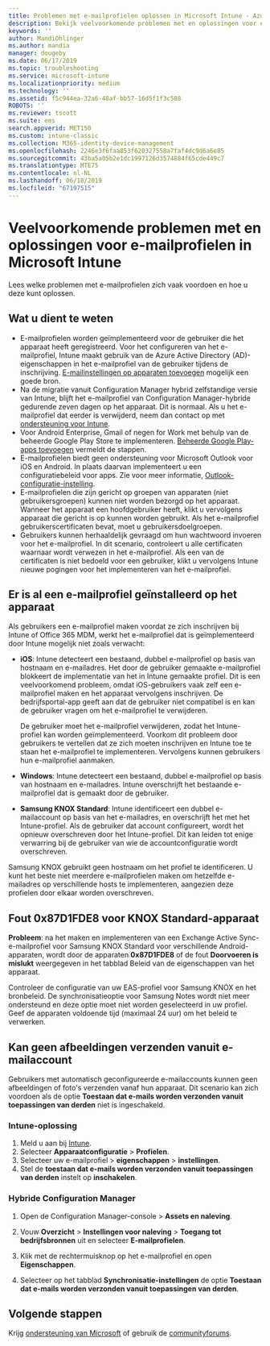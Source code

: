 ```yaml
---
title: Problemen met e-mailprofielen oplossen in Microsoft Intune - Azure | Microsoft Docs
description: Bekijk veelvoorkomende problemen met en oplossingen voor e-mailprofielen in Microsoft Intune, waaronder dubbele e-mailprofielen en fouten op Samsung KNOX Standard Android-apparaten.
keywords: ''
author: MandiOhlinger
ms.author: mandia
manager: dougeby
ms.date: 06/17/2019
ms.topic: troubleshooting
ms.service: microsoft-intune
ms.localizationpriority: medium
ms.technology: ''
ms.assetid: f5c944ea-32a6-48af-bb57-16d5f1f3c588
ROBOTS: ''
ms.reviewer: tscott
ms.suite: ems
search.appverid: MET150
ms.custom: intune-classic
ms.collection: M365-identity-device-management
ms.openlocfilehash: 2246e3f6faa853f620327558a7faf4dc9d6a6e85
ms.sourcegitcommit: 43ba5a05b2e1dc1997126d3574884f65cde449c7
ms.translationtype: MTE75
ms.contentlocale: nl-NL
ms.lasthandoff: 06/18/2019
ms.locfileid: "67197515"
---
```

# <a name="common-issues-and-resolutions-with-email-profiles-in-microsoft-intune"></a>Veelvoorkomende problemen met en oplossingen voor e-mailprofielen in Microsoft Intune

Lees welke problemen met e-mailprofielen zich vaak voordoen en hoe u deze kunt oplossen.

## <a name="what-you-need-to-know"></a>Wat u dient te weten

- E-mailprofielen worden geïmplementeerd voor de gebruiker die het apparaat heeft geregistreerd. Voor het configureren van het e-mailprofiel, Intune maakt gebruik van de Azure Active Directory (AD)-eigenschappen in het e-mailprofiel van de gebruiker tijdens de inschrijving. [E-mailinstellingen op apparaten toevoegen](email-settings-configure.md) mogelijk een goede bron.
- Na de migratie vanuit Configuration Manager hybrid zelfstandige versie van Intune, blijft het e-mailprofiel van Configuration Manager-hybride gedurende zeven dagen op het apparaat. Dit is normaal. Als u het e-mailprofiel dat eerder is verwijderd, neem dan contact op met [ondersteuning voor Intune](get-support.md).
- Voor Android Enterprise, Gmail of negen for Work met behulp van de beheerde Google Play Store te implementeren. [Beheerde Google Play-apps toevoegen](apps-add-android-for-work.md) vermeldt de stappen.
- E-mailprofielen biedt geen ondersteuning voor Microsoft Outlook voor iOS en Android. In plaats daarvan implementeert u een configuratiebeleid voor apps. Zie voor meer informatie, [Outlook-configuratie-instelling](app-configuration-policies-outlook.md).
- E-mailprofielen die zijn gericht op groepen van apparaten (niet gebruikersgroepen) kunnen niet worden bezorgd op het apparaat. Wanneer het apparaat een hoofdgebruiker heeft, klikt u vervolgens apparaat die gericht is op kunnen worden gebruikt. Als het e-mailprofiel gebruikerscertificaten bevat, moet u gebruikersdoelgroepen.
- Gebruikers kunnen herhaaldelijk gevraagd om hun wachtwoord invoeren voor het e-mailprofiel. In dit scenario, controleert u alle certificaten waarnaar wordt verwezen in het e-mailprofiel. Als een van de certificaten is niet bedoeld voor een gebruiker, klikt u vervolgens Intune nieuwe pogingen voor het implementeren van het e-mailprofiel.

## <a name="device-already-has-an-email-profile-installed"></a>Er is al een e-mailprofiel geïnstalleerd op het apparaat

Als gebruikers een e-mailprofiel maken voordat ze zich inschrijven bij Intune of Office 365 MDM, werkt het e-mailprofiel dat is geïmplementeerd door Intune mogelijk niet zoals verwacht:

- **iOS**: Intune detecteert een bestaand, dubbel e-mailprofiel op basis van hostnaam en e-mailadres. Het door de gebruiker gemaakte e-mailprofiel blokkeert de implementatie van het in Intune gemaakte profiel. Dit is een veelvoorkomend probleem, omdat iOS-gebruikers vaak zelf een e-mailprofiel maken en het apparaat vervolgens inschrijven. De bedrijfsportal-app geeft aan dat de gebruiker niet compatibel is en kan de gebruiker vragen om het e-mailprofiel te verwijderen.

  De gebruiker moet het e-mailprofiel verwijderen, zodat het Intune-profiel kan worden geïmplementeerd. Voorkom dit probleem door gebruikers te vertellen dat ze zich moeten inschrijven en Intune toe te staan het e-mailprofiel te implementeren. Vervolgens kunnen gebruikers hun e-mailprofiel aanmaken.

- **Windows**: Intune detecteert een bestaand, dubbel e-mailprofiel op basis van hostnaam en e-mailadres. Intune overschrijft het bestaande e-mailprofiel dat is gemaakt door de gebruiker.

- **Samsung KNOX Standard**: Intune identificeert een dubbel e-mailaccount op basis van het e-mailadres, en overschrijft het met het Intune-profiel. Als de gebruiker dat account configureert, wordt het opnieuw overschreven door het Intune-profiel. Dit kan leiden tot enige verwarring bij de gebruiker van wie de accountconfiguratie wordt overschreven.

Samsung KNOX gebruikt geen hostnaam om het profiel te identificeren. U kunt het beste niet meerdere e-mailprofielen maken om hetzelfde e-mailadres op verschillende hosts te implementeren, aangezien deze profielen door elkaar worden overschreven.

## <a name="error-0x87d1fde8-for-knox-standard-device"></a>Fout 0x87D1FDE8 voor KNOX Standard-apparaat

**Probleem**: na het maken en implementeren van een Exchange Active Sync-e-mailprofiel voor Samsung KNOX Standard voor verschillende Android-apparaten, wordt door de apparaten **0x87D1FDE8** of de fout **Doorvoeren is mislukt** weergegeven in het tabblad Beleid van de eigenschappen van het apparaat.

Controleer de configuratie van uw EAS-profiel voor Samsung KNOX en het bronbeleid. De synchronisatieoptie voor Samsung Notes wordt niet meer ondersteund en deze optie moet niet worden geselecteerd in uw profiel. Geef de apparaten voldoende tijd (maximaal 24 uur) om het beleid te verwerken.

## <a name="unable-to-send-images-from--email-account"></a>Kan geen afbeeldingen verzenden vanuit e-mailaccount

Gebruikers met automatisch geconfigureerde e-mailaccounts kunnen geen afbeeldingen of foto's verzenden vanaf hun apparaat. Dit scenario kan zich voordoen als de optie **Toestaan dat e-mails worden verzonden vanuit toepassingen van derden** niet is ingeschakeld.

### <a name="intune-solution"></a>Intune-oplossing

1. Meld u aan bij [Intune](https://go.microsoft.com/fwlink/?linkid=2090973).
2. Selecteer **Apparaatconfiguratie** > **Profielen**.
3. Selecteer uw e-mailprofiel > **eigenschappen** > **instellingen**.
4. Stel de **toestaan dat e-mails worden verzonden vanuit toepassingen van derden** instelt op **inschakelen**.

### <a name="configuration-manager-hybrid"></a>Hybride Configuration Manager

1. Open de Configuration Manager-console > **Assets en naleving**.

2. Vouw **Overzicht** > **Instellingen voor naleving** > **Toegang tot bedrijfsbronnen** uit en selecteer **E-mailprofielen**.

3. Klik met de rechtermuisknop op het e-mailprofiel en open **Eigenschappen**.

4. Selecteer op het tabblad **Synchronisatie-instellingen** de optie **Toestaan dat e-mails worden verzonden vanuit toepassingen van derden**.

## <a name="next-steps"></a>Volgende stappen

Krijg [ondersteuning van Microsoft](get-support.md) of gebruik de [communityforums](https://social.technet.microsoft.com/Forums/en-US/home?category=microsoftintune).
